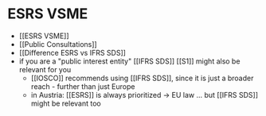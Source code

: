# ESRS VSME
- [[ESRS VSME]]
- [[Public Consultations]]
- [[Difference ESRS vs IFRS SDS]]
- if you are a "public interest entity" [[IFRS SDS]] [[S1]] might also be relevant for you
	- [[IOSCO]] recommends using [[IFRS SDS]], since it is just a broader reach - further than just Europe
	- in Austria: [[ESRS]] is always prioritized -> EU law ... but [[IFRS SDS]] might be relevant too